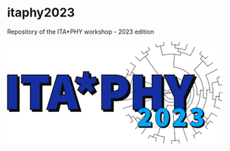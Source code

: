# itaphy2023
Repository of the ITA*PHY workshop - 2023 edition

<img src="./images/itaphylogo.svg">
